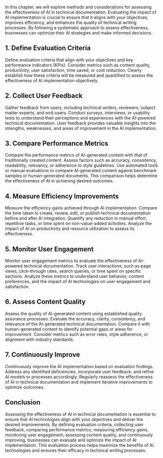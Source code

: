 
In this chapter, we will explore methods and considerations for assessing the effectiveness of AI in technical documentation. Evaluating the impact of AI implementation is crucial to ensure that it aligns with your objectives, improves efficiency, and enhances the quality of technical writing processes. By following a systematic approach to assess effectiveness, businesses can optimize their AI strategies and make informed decisions.

**1. Define Evaluation Criteria**
---------------------------------

Define evaluation criteria that align with your objectives and key performance indicators (KPIs). Consider metrics such as content quality, productivity, user satisfaction, time saved, or cost reduction. Clearly establish how these criteria will be measured and quantified to assess the effectiveness of AI implementation objectively.

**2. Collect User Feedback**
----------------------------

Gather feedback from users, including technical writers, reviewers, subject matter experts, and end-users. Conduct surveys, interviews, or usability tests to understand their perceptions and experiences with the AI-powered technical documentation. User feedback provides valuable insights into the strengths, weaknesses, and areas of improvement in the AI implementation.

**3. Compare Performance Metrics**
----------------------------------

Compare the performance metrics of AI-generated content with that of traditionally created content. Assess factors such as accuracy, consistency, readability, relevancy, or adherence to style guidelines. Use automated tools or manual evaluations to compare AI-generated content against benchmark samples or human-generated documents. This comparison helps determine the effectiveness of AI in achieving desired outcomes.

**4. Measure Efficiency Improvements**
--------------------------------------

Measure the efficiency gains achieved through AI implementation. Compare the time taken to create, review, edit, or publish technical documentation before and after AI integration. Quantify any reduction in manual effort, repetitive tasks, or time spent on non-value-added activities. Analyze the impact of AI on productivity and resource utilization to assess its effectiveness.

**5. Monitor User Engagement**
------------------------------

Monitor user engagement metrics to evaluate the effectiveness of AI-powered technical documentation. Track user interactions, such as page views, click-through rates, search queries, or time spent on specific sections. Analyze these metrics to understand user behavior, content preferences, and the impact of AI technologies on user engagement and satisfaction.

**6. Assess Content Quality**
-----------------------------

Assess the quality of AI-generated content using established quality assurance processes. Evaluate the accuracy, clarity, consistency, and relevance of the AI-generated technical documentation. Compare it with human-generated content to identify potential gaps or areas for improvement. Consider metrics such as error rates, style adherence, or alignment with industry standards.

**7. Continuously Improve**
---------------------------

Continuously improve the AI implementation based on evaluation findings. Address any identified deficiencies, incorporate user feedback, and refine AI models or processes accordingly. Regularly reassess the effectiveness of AI in technical documentation and implement iterative improvements to optimize outcomes.

**Conclusion**
--------------

Assessing the effectiveness of AI in technical documentation is essential to ensure that AI technologies align with your objectives and deliver the desired improvements. By defining evaluation criteria, collecting user feedback, comparing performance metrics, measuring efficiency gains, monitoring user engagement, assessing content quality, and continuously improving, businesses can evaluate and optimize the impact of AI implementation. This evaluation process helps maximize the benefits of AI technologies and ensures their efficacy in technical writing processes.
